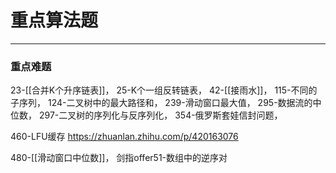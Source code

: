 # 重点算法题

---


### 重点难题

23-[[合并K个升序链表]]，
25-K个一组反转链表，
42-[[接雨水]]，
115-不同的子序列，
124-二叉树中的最大路径和，
239-滑动窗口最大值，
295-数据流的中位数，
297-二叉树的序列化与反序列化，
354-俄罗斯套娃信封问题，

460-LFU缓存
https://zhuanlan.zhihu.com/p/420163076


480-[[滑动窗口中位数]]，
剑指offer51-数组中的逆序对






